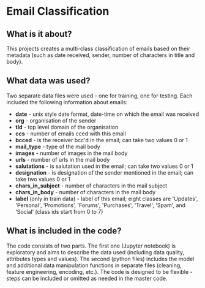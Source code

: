 # Email Classification

## What is it about?
This projects creates a multi-class classification of emails based on their metadata (such as date received, sender, number of characters in title and body). 

## What data was used?
Two separate data files were used - one for training, one for testing. Each included the following information about emails:
* __date__ - unix style date format, date-time on which the email was received
* __org__ - organisation of the sender
* __tld__ - top level domain of the organisation
* __ccs__ - number of emails cced with this email
* __bcced__ - is the receiver bcc'd in the email; can take two values 0 or 1
* __mail_type__ - type of the mail body
* __images__ - number of images in the mail body
* __urls__ - number of urls in the mail body
* __salutations__ - is salutation used in the email; can take two values 0 or 1
* __designation__ - is designation of the sender mentioned in the email; can take two values 0 or 1
* __chars_in_subject__ - number of characters in the mail subject
* __chars_in_body__ - number of characters in the mail body
* __label__ (only in train data) - label of this email; eight classes are 'Updates', 'Personal', ‘Promotions’, 'Forums', 'Purchases', 'Travel', 'Spam', and ‘Social’ (class ids start from 0 to 7)

## What is included in the code?
The code consists of two parts. The first one (Jupyter notebook) is exploratory and aims to describe the data used (including data quality, attributes types and values). The second (python files) includes the model and additional data manipulation functions in separate files (cleaning, feature engineering, encoding, etc.). The code is designed to be flexible - steps can be included or omitted as needed in the master code.
